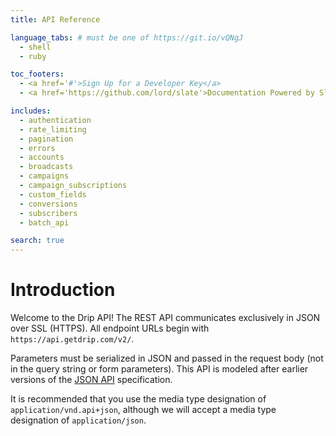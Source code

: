 ```yaml
---
title: API Reference

language_tabs: # must be one of https://git.io/vQNgJ
  - shell
  - ruby

toc_footers:
  - <a href='#'>Sign Up for a Developer Key</a>
  - <a href='https://github.com/lord/slate'>Documentation Powered by Slate</a>

includes:
  - authentication
  - rate_limiting
  - pagination
  - errors
  - accounts
  - broadcasts
  - campaigns
  - campaign_subscriptions
  - custom_fields
  - conversions
  - subscribers
  - batch_api

search: true
---
```


# Introduction

Welcome to the Drip API! The REST API communicates exclusively in JSON over SSL (HTTPS).
All endpoint URLs begin with `https://api.getdrip.com/v2/`.

Parameters must be serialized in JSON and passed in the request body (not in the query string or form parameters).
This API is modeled after earlier versions of the [JSON API](http://jsonapi.org/) specification.

It is recommended that you use the media type designation of `application/vnd.api+json`,
although we will accept a media type designation of `application/json`.
